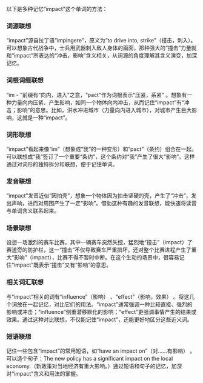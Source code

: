 以下是多种记忆“impact”这个单词的方法：

### 词源联想
“impact”源自拉丁语“impingere”，原义为“to drive into, strike”（撞击，刺入）。可以想象古代战争中，士兵用武器刺入敌人身体的画面，那种强大的“撞击”力量就和“impact”所表达的“冲击，影响”含义相关，从词源的角度理解其含义演变，加深记忆。

### 词根词缀联想
“im - ”前缀有“向内，进入”之意，“pact”作为词根表示“压紧，系紧” 。想象有一种力量向内压紧、产生影响，如同一个物体向内冲击，从而记住“impact”有“冲击；影响”的意思。比如，洪水冲进城市（力量向内进入城市），对城市产生巨大影响，这就是一种“impact”。

### 词形联想
“impact”看起来像“im”（想象成“我”的一种变形）和“pact”（条约）组合在一起。可以联想成“我”签订了一个重要“条约”，这个条约对“我”产生了很大“影响”。这样通过对词形的独特拆分和联想，便于记住单词。

### 发音联想
“impact”发音近似“因拍壳”，想象一个物体因为拍击坚硬的壳，产生了“冲击”，发出声响，进而对周围产生了一定“影响”。借助这种有趣的发音联想，能快速将读音与单词含义联系起来。

### 场景联想
设想一场激烈的赛车比赛，其中一辆赛车突然失控，猛烈地“撞击”（impact）了赛道旁的防护栏，这一“撞击”不仅导致赛车严重损坏，还对整个比赛进程产生了重大“影响”（impact），比赛不得不暂时中断。在这个生动的场景中，很容易记住“impact”既表示“撞击”又有“影响”的意思。

### 相关词汇联想
与“impact”相关的词有“influence”（影响） 、“effect”（影响，效果） 。将这几个词放在一起记忆，对比它们的用法。“impact”通常强调一种比较直接、强烈的影响或冲击；“influence”侧重潜移默化的影响；“effect”更强调事情产生的结果或效果。通过这种对比联想，不仅能记住“impact”，还能更好地区分这些近义词。

### 短语联想
记住一些包含“impact”的常用短语，如“have an impact on”（对……有影响） 。可以造个句子：The new policy has a significant impact on the local economy.（新政策对当地经济有重大影响。）通过短语和句子的记忆，加深对“impact”含义和用法的掌握。 